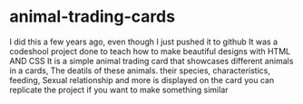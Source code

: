 # animal-trading-cards
I did this a few years ago, even though I just pushed it to github
It was a codeshool project done to teach how to make beautiful designs with HTML AND CSS
It is a simple animal trading card that showcases different animals in a cards,
The deatils of these animals. their species, characteristics, feeding,
Sexual relationship and more is displayed on the card
you can replicate the project if you want to make something similar
